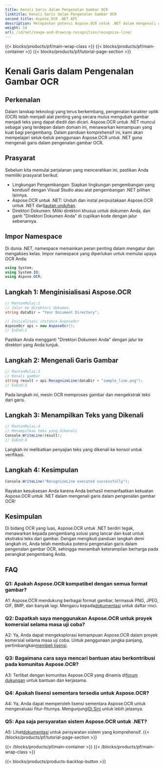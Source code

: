 ```yaml
---
title: Kenali Garis dalam Pengenalan Gambar OCR
linktitle: Kenali Garis dalam Pengenalan Gambar OCR
second_title: Aspose.OCR .NET API
description: Melepaskan potensi Aspose.OCR untuk .NET dalam mengenali garis dalam pengenalan gambar OCR. Panduan pengembang untuk ekstraksi teks tanpa hambatan dari gambar.
weight: 14
url: /id/net/image-and-drawing-recognition/recognize-line/
---
```


{{< blocks/products/pf/main-wrap-class >}}
{{< blocks/products/pf/main-container >}}
{{< blocks/products/pf/tutorial-page-section >}}

# Kenali Garis dalam Pengenalan Gambar OCR

## Perkenalan

Dalam lanskap teknologi yang terus berkembang, pengenalan karakter optik (OCR) telah menjadi alat penting yang secara mulus mengubah gambar menjadi teks yang dapat diedit dan dicari. Aspose.OCR untuk .NET muncul sebagai yang terdepan dalam domain ini, menawarkan kemampuan yang kuat bagi pengembang. Dalam panduan komprehensif ini, kami akan mempelajari seluk-beluk penggunaan Aspose.OCR untuk .NET guna mengenali garis dalam pengenalan gambar OCR.

## Prasyarat

Sebelum kita memulai perjalanan yang mencerahkan ini, pastikan Anda memiliki prasyarat berikut:

- Lingkungan Pengembangan: Siapkan lingkungan pengembangan yang kondusif dengan Visual Studio atau alat pengembangan .NET pilihan lainnya.
-  Aspose.OCR untuk .NET: Unduh dan instal perpustakaan Aspose.OCR untuk .NET dari[tautan unduhan](https://releases.aspose.com/ocr/net/).
- Direktori Dokumen: Miliki direktori khusus untuk dokumen Anda, dan ganti "Direktori Dokumen Anda" di cuplikan kode dengan jalur sebenarnya.

## Impor Namespace

Di dunia .NET, namespace memainkan peran penting dalam mengatur dan mengakses kelas. Impor namespace yang diperlukan untuk memulai upaya OCR Anda:

```csharp
using System;
using System.IO;
using Aspose.OCR;
```

## Langkah 1: Menginisialisasi Aspose.OCR

```csharp
// MantanMulai:1
// Jalur ke direktori dokumen.
string dataDir = "Your Document Directory";

// Inisialisasi instance AsposeOcr
AsposeOcr api = new AsposeOcr();
// ExEnd:1
```

Pastikan Anda mengganti "Direktori Dokumen Anda" dengan jalur ke direktori yang Anda tunjuk.

## Langkah 2: Mengenali Garis Gambar

```csharp
// MantanMulai:3
// Kenali gambar
string result = api.RecognizeLine(dataDir + "sample_line.png");
// ExEnd:3
```

Pada langkah ini, mesin OCR memproses gambar dan mengekstrak teks dari garis.

## Langkah 3: Menampilkan Teks yang Dikenali

```csharp
// MantanMulai:4
// Menampilkan teks yang dikenali
Console.WriteLine(result);
// ExEnd:4
```

Langkah ini melibatkan penyajian teks yang dikenali ke konsol untuk verifikasi.

## Langkah 4: Kesimpulan

```csharp
Console.WriteLine("RecognizeLine executed successfully");
```

Rayakan kesuksesan Anda karena Anda berhasil memanfaatkan kekuatan Aspose.OCR untuk .NET dalam mengenali garis dalam pengenalan gambar OCR!

## Kesimpulan

Di bidang OCR yang luas, Aspose.OCR untuk .NET berdiri tegak, menawarkan kepada pengembang solusi yang lancar dan kuat untuk ekstraksi teks dari gambar. Dengan mengikuti panduan langkah demi langkah ini, Anda telah membuka potensi pengenalan garis dalam pengenalan gambar OCR, sehingga menambah keterampilan berharga pada perangkat pengembang Anda.

## FAQ

### Q1: Apakah Aspose.OCR kompatibel dengan semua format gambar?

 A1: Aspose.OCR mendukung berbagai format gambar, termasuk PNG, JPEG, GIF, BMP, dan banyak lagi. Mengacu kepada[dokumentasi](https://reference.aspose.com/ocr/net/) untuk daftar rinci.

### Q2: Dapatkah saya menggunakan Aspose.OCR untuk proyek komersial selama masa uji coba?

 A2: Ya, Anda dapat mengeksplorasi kemampuan Aspose.OCR dalam proyek komersial selama masa uji coba. Untuk penggunaan jangka panjang, pertimbangkan[membeli lisensi](https://purchase.aspose.com/buy).

### Q3: Bagaimana cara saya mencari bantuan atau berkontribusi pada komunitas Aspose.OCR?

 A3: Terlibat dengan komunitas Aspose.OCR yang dinamis di[forum dukungan](https://forum.aspose.com/c/ocr/16) untuk bantuan dan kerjasama.

### Q4: Apakah lisensi sementara tersedia untuk Aspose.OCR?

A4: Ya, Anda dapat memperoleh lisensi sementara Aspose.OCR untuk mengevaluasi fitur-fiturnya. Mengunjungi[Di Sini](https://purchase.aspose.com/temporary-license/) untuk lebih jelasnya.

### Q5: Apa saja persyaratan sistem Aspose.OCR untuk .NET?

 A5: Lihat[dokumentasi](https://reference.aspose.com/ocr/net/) untuk persyaratan sistem yang komprehensif.
{{< /blocks/products/pf/tutorial-page-section >}}

{{< /blocks/products/pf/main-container >}}
{{< /blocks/products/pf/main-wrap-class >}}

{{< blocks/products/products-backtop-button >}}

